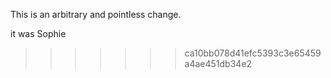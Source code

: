 This is an arbitrary and pointless change. 

it was Sophie


>>>>>>> ca10bb078d41efc5393c3e65459a4ae451db34e2
